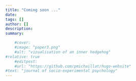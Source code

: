 ```yaml
---
title: "Coming soon ..." 
date: 
tags: []
author: []
description: 
summary:

    #cover:
    #image: "paper3.png"
    #alt: "vizualisation of an inner hedgehog"
#relative: true
    #editpost:
    #url: "https://github.com/pmichaillat/hugo-website"
#text: "journal of socio-experimental psychology"
---
```




<!--
---
title: "paper 1" 
date: 2025-07-0
tags: ["social psychology","inner hedgehog","academia","experimental psychology","invasive thoughts"]
author: ["hilda schreiber-ziegler", "moritz-maria von igelfeld"]
description: "this paper describes the inner hedgehog, a psychological condition widespread in academia. published in the journal of socio-experimental psychology, 2021." 
summary: "using several case studies, this paper describes the inner hedgehog, a psychological condition widespread in academic occupations. the condition has lasting consequences and no known cure." 
cover:
    image: "paper3.png"
    alt: "vizualisation of an inner hedgehog"
    relative: true
editpost:
    url: "https://github.com/pmichaillat/hugo-website"
    text: "journal of socio-experimental psychology"

---

---

##### Download

+ [Paper](paper3.pdf)
+ [Raw data](https://github.com/pmichaillat/michez-rule)

---

##### Abstract

Using several case studies, this paper describes the inner hedgehog, a psychological condition widespread in academic occupations. The condition has lasting consequences and no known cure. Mauris tincidunt quam a libero consequat, nec pharetra nunc tristique. Pellentesque eget ipsum ut dui laoreet congue ut nec nulla. Nulla facilisi. Sed consequat, odio ac aliquet tempor, turpis augue auctor mauris, at malesuada sem dolor eget libero. Nullam iaculis malesuada risus, id fringilla quam sagittis ac. Fusce congue vel ex et facilisis. Integer volutpat eros ut urna efficitur, id efficitur sapien pharetra.

---

##### Citation

Schreiber-Ziegler, Hilda, and Moritz-Maria von Igelfeld. 2021. "Your Inner Hedgehog." *Journal of Socio-Experimental Psychology* 131 (2): 1299–1302.

```BibTeX
@article{SZI21,
author = {Hilda Schreiber-Ziegler and Moritz-Maria von Igelfeld},
year = {2021},
title ={Your Inner Hedgehog},
journal = {Journal of Socio-Experimental Psychology},
volume = {131},
number = {2},
pages = {1299--1302}}
```

---

##### Related material

+ [Nontechnical summary](https://www.alexandermccallsmith.com/book/your-inner-hedgehog)
-->
